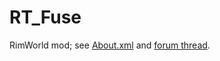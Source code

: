 # RT_Fuse
RimWorld mod; see [About.xml](../master/About/About.xml) and [forum thread](https://ludeon.com/forums/index.php?topic=11272).
